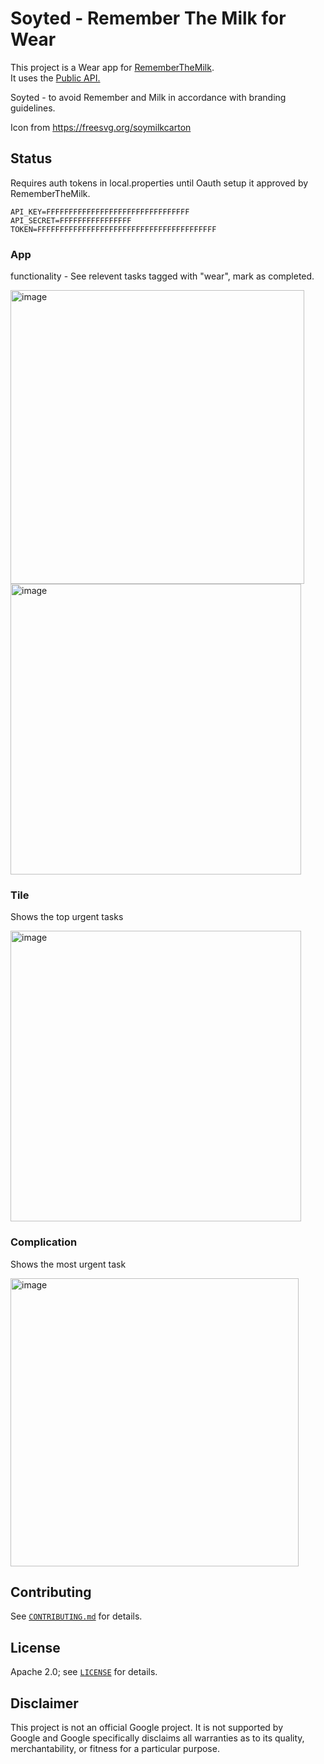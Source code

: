 # Soyted - Remember The Milk for Wear

This project is a Wear app for [RememberTheMilk](https://rememberthemilk.com).  
It uses the [Public API.](https://www.rememberthemilk.com/services/api/)

Soyted - to avoid Remember and Milk in accordance with branding guidelines.

Icon from https://freesvg.org/soymilkcarton

## Status

Requires auth tokens in local.properties until Oauth setup it approved by RememberTheMilk.


```
API_KEY=FFFFFFFFFFFFFFFFFFFFFFFFFFFFFFFF
API_SECRET=FFFFFFFFFFFFFFFF
TOKEN=FFFFFFFFFFFFFFFFFFFFFFFFFFFFFFFFFFFFFFFF
```

### App 

functionality - See relevent tasks tagged with "wear", mark as completed.

<img width="470" alt="image" src="https://user-images.githubusercontent.com/231923/145681807-e01388be-61cb-45fa-865c-62bef47139a3.png">

<img width="465" alt="image" src="https://user-images.githubusercontent.com/231923/145681815-1c8b969a-df72-46bb-9592-20a5a4e41da8.png">

### Tile

Shows the top urgent tasks

<img width="465" alt="image" src="https://user-images.githubusercontent.com/231923/145682092-6bbdfbf8-5999-41ed-b38e-4e0b7bea5d09.png">


### Complication

Shows the most urgent task

<img width="461" alt="image" src="https://user-images.githubusercontent.com/231923/145682076-89371e84-ed20-4159-a55a-50ddf9ac43d5.png">

## Contributing

See [`CONTRIBUTING.md`](CONTRIBUTING.md) for details.

## License

Apache 2.0; see [`LICENSE`](LICENSE) for details.

## Disclaimer

This project is not an official Google project. It is not supported by  
Google and Google specifically disclaims all warranties as to its quality,  
merchantability, or fitness for a particular purpose.
